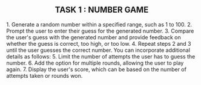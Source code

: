 <h2 align="center">TASK 1  :  NUMBER GAME</h2>
1. Generate a random number within a specified range, such as 1 to 100.
2. Prompt the user to enter their guess for the generated number.
3. Compare the user's guess with the generated number and provide feedback on whether the guess
   is correct, too high, or too low.
4. Repeat steps 2 and 3 until the user guesses the correct number.
   You can incorporate additional details as follows:
5. Limit the number of attempts the user has to guess the number.
6. Add the option for multiple rounds, allowing the user to play again.
7. Display the user's score, which can be based on the number of attempts taken or rounds won.
